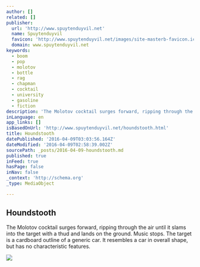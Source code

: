 ```yaml
---
author: []
related: []
publisher:
  url: 'http://www.spuytenduyvil.net'
  name: Spuytenduyvil
  favicon: 'http://www.spuytenduyvil.net/images/site-masterb-favicon.ico?266992018'
  domain: www.spuytenduyvil.net
keywords:
  - boom
  - pop
  - molotov
  - bottle
  - rag
  - chapman
  - cocktail
  - university
  - gasoline
  - fiction
description: 'The Molotov cocktail surges forward, ripping through the air until it slams into the target with a thud and lands on the ground. Music stops. The target is a cardboard outline of a generic car. It resembles a car in overall shape, but has no characteristic features.'
inLanguage: en
app_links: []
isBasedOnUrl: 'http://www.spuytenduyvil.net/houndstooth.html'
title: Houndstooth
datePublished: '2016-04-09T03:03:56.164Z'
dateModified: '2016-04-09T02:58:39.002Z'
sourcePath: _posts/2016-04-09-houndstooth.md
published: true
inFeed: true
hasPage: false
inNav: false
_context: 'http://schema.org'
_type: MediaObject

---
```

<article style=""><h1>Houndstooth</h1><p>The Molotov cocktail surges forward, ripping through the air until it slams into the target with a thud and lands on the ground. Music stops. The target is a cardboard outline of a generic car. It resembles a car in overall shape, but has no characteristic features.</p><img src="http://www.spuytenduyvil.net/images/houndstooth.jpg" /></article>